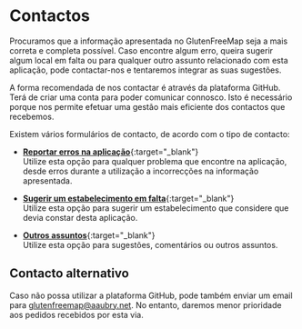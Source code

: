 # Contactos

Procuramos que a informação apresentada no GlutenFreeMap seja a mais correta e completa possível. Caso encontre algum erro, queira sugerir algum local em falta ou para qualquer outro assunto relacionado com esta aplicação, pode contactar-nos e tentaremos integrar as suas sugestões.

A forma recomendada de nos contactar é através da plataforma GitHub. Terá de criar uma conta para poder comunicar connosco. Isto é necessário porque nos permite efetuar uma gestão mais eficiente dos contactos que recebemos.

Existem vários formulários de contacto, de acordo com o tipo de contacto:

- [**Reportar erros na aplicação**](https://github.com/glutenfreemap/glutenfreemap.github.io/issues/new?template=pt_bug_report.yml){:target="_blank"}  
  Utilize esta opção para qualquer problema que encontre na aplicação, desde erros durante a utilização a incorrecções na informação apresentada.

- [**Sugerir um estabelecimento em falta**](https://github.com/glutenfreemap/glutenfreemap.github.io/issues/new?template=pt_suggest_venue.yml){:target="_blank"}  
  Utilize esta opção para sugerir um estabelecimento que considere que devia constar desta aplicação.

- [**Outros assuntos**](https://github.com/glutenfreemap/glutenfreemap.github.io/discussions/new?category=general){:target="_blank"}  
  Utilize esta opção para sugestões, comentários ou outros assuntos.

## Contacto alternativo

Caso não possa utilizar a plataforma GitHub, pode também enviar um email para [glutenfreemap@aaubry.net](mailto:glutenfreemap@aaubry.net). No entanto, daremos menor prioridade aos pedidos recebidos por esta via.

